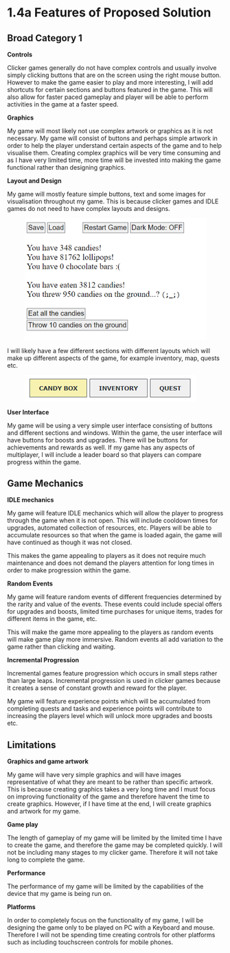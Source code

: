 # 1.4a Features of Proposed Solution

## Broad Category 1

**Controls**

Clicker games generally do not have complex controls and usually involve simply clicking buttons that are on the screen using the right mouse button. However to make the game easier to play and more interesting, I will add shortcuts for certain sections and buttons featured in the game. This will also allow for faster paced gameplay and player will be able to perform activities in the game at a faster speed.

**Graphics**

My game will most likely not use complex artwork or graphics as it is not necessary. My game will consist of buttons and perhaps simple artwork in order to help the player understand certain aspects of the game and to help visualise them. Creating complex graphics will be very time consuming and as I have very limited time, more time will be invested into making the game functional rather than designing graphics.

**Layout and Design**

My game will mostly feature simple buttons, text and some images for visualisation throughout my game. This is because clicker games and IDLE games do not need to have complex layouts and designs.

<figure><img src="../.gitbook/assets/image (6).png" alt=""><figcaption></figcaption></figure>

I will likely have a few different sections with different layouts which will make up different aspects of the game, for example inventory, map, quests etc.

<figure><img src="../.gitbook/assets/image (1) (1) (1).png" alt=""><figcaption></figcaption></figure>

**User Interface**

My game will be using a very simple user interface consisting of buttons and different sections and windows. Within the game, the user interface will have buttons for boosts and upgrades. There will be buttons for achievements and rewards as well. If my game has any aspects of multiplayer, I will include a leader board so that players can compare progress within the game.

## Game Mechanics

**IDLE mechanics**

My game will feature IDLE mechanics which will allow the player to progress through the game when it is not open. This will include cooldown times for upgrades, automated collection of resources, etc. Players will be able to accumulate resources so that when the game is loaded again, the game will have continued as though it was not closed.

This makes the game appealing to players as it does not require much maintenance and does not demand the players attention for long times in order to make progression within the game.&#x20;

**Random Events**

My game will feature random events of different frequencies determined by the rarity and value of the events. These events could include special offers for upgrades and boosts, limited time purchases for unique items, trades for different items in the game, etc.

This will make the game more appealing to the players as random events will make game play more immersive. Random events all add variation to the game rather than clicking and waiting.

**Incremental Progression**

Incremental games feature progression which occurs in small steps rather than large leaps. Incremental progression is used in clicker games because it creates a sense of constant growth and reward for the player.

My game will feature experience points which will be accumulated from completing quests and tasks and experience points will contribute to increasing the players level which will unlock more upgrades and boosts etc.

## Limitations

**Graphics and game artwork**

My game will have very simple graphics and will have images representative of what they are meant to be rather than specific artwork. This is because creating graphics takes a very long time and I must focus on improving functionality of the game and therefore havent the time to create graphics. However, if I have time at the end, I will create graphics and artwork for my game.

**Game play**

The length of gameplay of my game will be limited by the limited time I have to create the game, and therefore the game may be completed quickly. I will not be including many stages to my clicker game. Therefore it will not take long to complete the game.

**Performance**

The performance of my game will be limited by the capabilities of the device that my game is being run on.

**Platforms**

In order to completely focus on the functionality of my game, I will be designing the game only to be played on PC with a Keyboard and mouse. Therefore I will not be spending time creating controls for other platforms such as including touchscreen controls for mobile phones.





